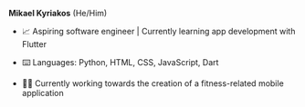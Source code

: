 **Mikael Kyriakos** (He/Him)

- 📈 Aspiring software engineer | Currently learning app development with Flutter

- ⌨️ Languages: Python, HTML, CSS, JavaScript, Dart

- 🏃‍♂️ Currently working towards the creation of a fitness-related mobile application

<!---
mikael-kyriakos/mikael-kyriakos is a ✨ special ✨ repository because its `README.md` (this file) appears on your GitHub profile.
You can click the Preview link to take a look at your changes.
--->
